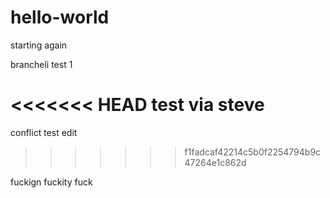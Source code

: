 # hello-world

starting again

brancheli test 1

<<<<<<< HEAD
test via steve
=======
conflict test edit
>>>>>>> f1fadcaf42214c5b0f2254794b9c47264e1c862d

fuckign fuckity fuck

